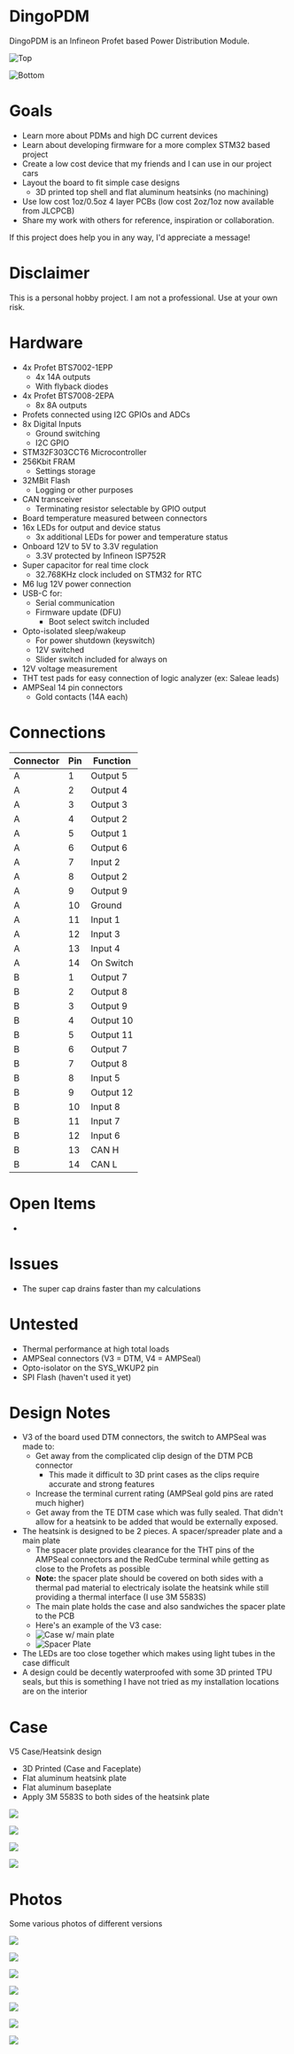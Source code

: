 # DingoPDM
DingoPDM is an Infineon Profet based Power Distribution Module. 

![Top](/Images/DingoPDMTop.png)

![Bottom](/Images/DingoPDMBottom.png)


# Goals
- Learn more about PDMs and high DC current devices
- Learn about developing firmware for a more complex STM32 based project
- Create a low cost device that my friends and I can use in our project cars
- Layout the board to fit simple case designs
    - 3D printed top shell and flat aluminum heatsinks (no machining)
- Use low cost 1oz/0.5oz 4 layer PCBs (low cost 2oz/1oz now available from JLCPCB)
- Share my work with others for reference, inspiration or collaboration. 

If this project does help you in any way, I'd appreciate a message!

# Disclaimer
This is a personal hobby project. I am not a professional. Use at your own risk. 

# Hardware
- 4x Profet BTS7002-1EPP
    - 4x 14A outputs 
    - With flyback diodes
- 4x Profet BTS7008-2EPA
    - 8x 8A outputs
- Profets connected using I2C GPIOs and ADCs
- 8x Digital Inputs
    - Ground switching
    - I2C GPIO
- STM32F303CCT6 Microcontroller
- 256Kbit FRAM 
    - Settings storage
- 32MBit Flash
    - Logging or other purposes
- CAN transceiver
    - Terminating resistor selectable by GPIO output
- Board temperature measured between connectors
- 16x LEDs for output and device status
    - 3x additional LEDs for power and temperature status
- Onboard 12V to 5V to 3.3V regulation
    - 3.3V protected by Infineon ISP752R
- Super capacitor for real time clock
    - 32.768KHz clock included on STM32 for RTC
- M6 lug 12V power connection
- USB-C for:
    - Serial communication
    - Firmware update (DFU)
        - Boot select switch included
- Opto-isolated sleep/wakeup
    - For power shutdown (keyswitch)
    - 12V switched
    - Slider switch included for always on
- 12V voltage measurement
- THT test pads for easy connection of logic analyzer (ex: Saleae leads)
- AMPSeal 14 pin connectors
    - Gold contacts (14A each)

# Connections
| Connector | Pin | Function|
| --------- | --- | ------- |
| A | 1 | Output 5 |
| A | 2 | Output 4 |
| A | 3 | Output 3 |
| A | 4 | Output 2 |
| A | 5 | Output 1 |
| A | 6 | Output 6 |
| A | 7 | Input 2  |
| A | 8 | Output 2 |
| A | 9 | Output 9 |
| A | 10 | Ground  |
| A | 11 | Input 1 |
| A | 12 | Input 3 |
| A | 13 | Input 4 |
| A | 14 | On Switch |
| B | 1 | Output 7 |
| B | 2 | Output 8 |
| B | 3 | Output 9 |
| B | 4 | Output 10 |
| B | 5 | Output 11 |
| B | 6 | Output 7 |
| B | 7 | Output 8 |
| B | 8 | Input 5 |
| B | 9 | Output 12 |
| B | 10 | Input 8 |
| B | 11 | Input 7 |
| B | 12 | Input 6 |
| B | 13 | CAN H |
| B | 14 | CAN L |

# Open Items
-

# Issues
- The super cap drains faster than my calculations

# Untested
- Thermal performance at high total loads
- AMPSeal connectors (V3 = DTM, V4 = AMPSeal)
- Opto-isolator on the SYS_WKUP2 pin
- SPI Flash (haven't used it yet)

# Design Notes
- V3 of the board used DTM connectors, the switch to AMPSeal was made to:
    - Get away from the complicated clip design of the DTM PCB connector
        - This made it difficult to 3D print cases as the clips require accurate and strong features
    - Increase the terminal current rating (AMPSeal gold pins are rated much higher) 
    - Get away from the TE DTM case which was fully sealed. That didn't allow for a heatsink to be added that would be externally exposed. 
- The heatsink is designed to be 2 pieces. A spacer/spreader plate and a main plate
    - The spacer plate provides clearance for the THT pins of the AMPSeal connectors and the RedCube terminal while getting as close to the Profets as possible
    - **Note:** the spacer plate should be covered on both sides with a thermal pad material to electricaly isolate the heatsink while still providing a thermal interface (I use 3M 5583S)
    - The main plate holds the case and also sandwiches the spacer plate to the PCB
    - Here's an example of the V3 case:
    - ![Case w/ main plate](/Images/DingoPDM_v3_Case.png)
    - ![Spacer Plate](/Images/DingoPDM_v3_Heatsink.png)
- The LEDs are too close together which makes using light tubes in the case difficult
- A design could be decently waterproofed with some 3D printed TPU seals, but this is something I have not tried as my installation locations are on the interior

# Case
V5 Case/Heatsink design
- 3D Printed (Case and Faceplate)
- Flat aluminum heatsink plate
- Flat aluminum baseplate
- Apply 3M 5583S to both sides of the heatsink plate

![](/Images/CaseV5/DingoPDM_V5_Case1.png)

![](/Images/CaseV5/DingoPDM_V5_Case2.png)

![](/Images/CaseV5/DingoPDM_V5_Case3.png)

![](/Images/CaseV5/DingoPDM_V5_Case4.png)

# Photos
Some various photos of different versions

![](/Images/DingoPDM_V2_Bare.jpg)

![](/Images/DingoPDM_v2_5.jpg)

![](/Images/DingoPDM_v2_3.jpg)

![](/Images/DingoPDM_v2_4.jpg)

![](/Images/DingoPDM_v2_2.jpg)

![](/Images/DingoPDM_v2_1.jpg)

![](/Images/DingoPDM_v2.jpg)
